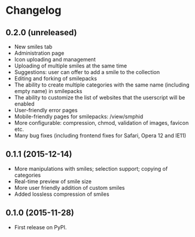 # Changelog


## 0.2.0 (unreleased)

* New smiles tab
* Administration page
* Icon uploading and management
* Uploading of multiple smiles at the same time
* Suggestions: user can offer to add a smile to the collection
* Editing and forking of smilepacks
* The ability to create multiple categories with the same name (including empty name) in smilepacks
* The ability to customize the list of websites that the userscript will be enabled
* User-friendly error pages
* Mobile-friendly pages for smilepacks: /view/smphid
* More configurable: compression, chmod, validation of images, favicon etc.
* Many bug fixes (including frontend fixes for Safari, Opera 12 and IE11)


## 0.1.1 (2015-12-14)

* More manipulations with smiles; selection support; copying of categories
* Real-time preview of smile size
* More user friendly addition of custom smiles
* Added lossless compression of smiles


## 0.1.0 (2015-11-28)

* First release on PyPI.
